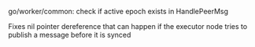 go/worker/common: check if active epoch exists in HandlePeerMsg

Fixes nil pointer dereference that can happen if the executor node tries to
publish a message before it is synced
